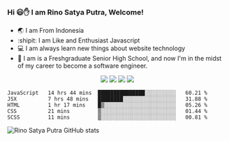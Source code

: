 ### Hi 😃✋ I am Rino Satya Putra, Welcome! 
- 🌏 I am From Indonesia
- :shipit:  I am Like and Enthusiast Javascript
- :computer: I am always learn new things about website technology 
- :runner: I am is a Freshgraduate Senior High School, and now I'm in the midst of my career to become a software engineer.

<div align="center">
  <img src="https://img.shields.io/badge/javascript-%23323330.svg?style=for-the-badge&logo=javascript&logoColor=%23F7DF1E"/>
  <img src="https://img.shields.io/badge/node.js-%2343853D.svg?style=for-the-badge&logo=node.js&logoColor=white"/>
  <img src="https://img.shields.io/badge/react-%2320232a.svg?style=for-the-badge&logo=react&logoColor=%2361DAFB"/>
  <img src="https://img.shields.io/badge/tailwindcss-%2338B2AC.svg?style=for-the-badge&logo=tailwind-css&logoColor=white"/>
</div>

<!--START_SECTION:waka-->
```text
JavaScript   14 hrs 44 mins  ███████████████░░░░░░░░░░   60.21 % 
JSX          7 hrs 48 mins   ████████░░░░░░░░░░░░░░░░░   31.88 % 
HTML         1 hr 17 mins    █▒░░░░░░░░░░░░░░░░░░░░░░░   05.26 % 
CSS          21 mins         ▒░░░░░░░░░░░░░░░░░░░░░░░░   01.44 % 
SCSS         11 mins         ▒░░░░░░░░░░░░░░░░░░░░░░░░   00.81 % 
```
<!--END_SECTION:waka-->

![Rino Satya Putra GitHub stats](https://github-readme-stats.vercel.app/api?username=riyaraa&show_icons=true&theme=radical) 



